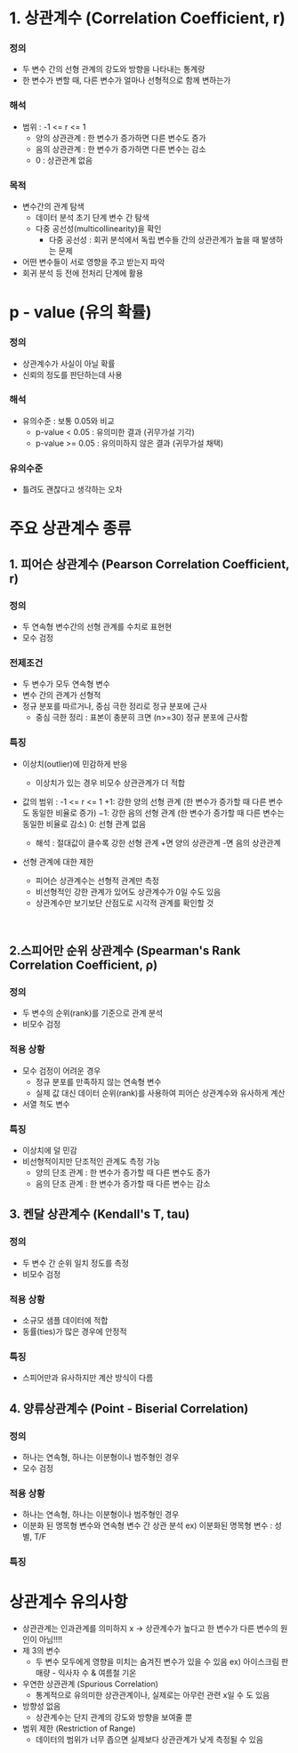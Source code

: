 # 1. 상관계수 (Correlation Coefficient, r)
### 정의
- 두 변수 간의 선형 관계의 강도와 방향을 나타내는 통계량
- 한 변수가 변할 때, 다른 변수가 얼마나 선형적으로 함께 변하는가

### 해석
- 범위 : -1 <= r <= 1
  - 양의 상관관계 : 한 변수가 증가하면 다른 변수도 증가
  - 음의 상관관계 : 한 변수가 증가하면 다른 변수는 감소
  - 0 : 상관관계 없음

### 목적
- 변수간의 관계 탐색
  - 데이터 분석 초기 단계 변수 간 탐색
  - 다중 공선성(multicollinearity)을 확인
    - 다중 공선성 : 회귀 분석에서 독립 변수들 간의 상관관계가 높을 때 발생하는 문제
- 어떤 변수들이 서로 영향을 주고 받는지 파악
- 회귀 분석 등 전에 전처리 단계에 활용


# p - value (유의 확률)
### 정의
- 상관계수가 사실이 아닐 확률
- 신뢰의 정도를 판단하는데 사용
### 해석
- 유의수준 : 보통 0.05와 비교
  - p-value < 0.05 : 유의미한 결과 (귀무가설 기각)
  - p-value >= 0.05 : 유의미하지 않은 결과 (귀무가설 채택)
 ### 유의수준
   - 틀려도 괜찮다고 생각하는 오차


# 주요 상관계수 종류
## 1. 피어슨 상관계수 (Pearson Correlation Coefficient, r)
### 정의
  - 두 연속형 변수간의 선형 관계를 수치로 표현현
  - 모수 검정
### 전제조건
- 두 변수가 모두 연속형 변수
- 변수 간의 관계가 선형적
- 정규 분포를 따르거나, 중심 극한 정리로 정규 분포에 근사
    - 중심 극한 정리 : 표본이 충분히 크면 (n>=30) 정규 분포에 근사함
### 특징
- 이상치(outlier)에 민감하게 반응
  - 이상치가 있는 경우 비모수 상관관계가 더 적합

- 값의 범위 : -1 <= r <= 1
  +1: 강한 양의 선형 관계 (한 변수가 증가할 때 다른 변수도 동일한 비율로 증가)
  −1: 강한 음의 선형 관계 (한 변수가 증가할 때 다른 변수는 동일한 비율로 감소)
  0: 선형 관계 없음

  - 해석 :
    절대값이 클수록 강한 선형 관계
    +면 양의 상관관계
    -면 음의 상관관계

- 선형 관계에 대한 제한
  - 피어슨 상관계수는 선형적 관계만 측정
  - 비선형적인 강한 관계가 있어도 상관계수가 0일 수도 있음
  - 상관계수만 보기보단 산점도로 시각적 관계를 확인할 것

​
 
## 2.스피어만 순위 상관계수 (Spearman's Rank Correlation Coefficient, ρ)
### 정의
  - 두 변수의 순위(rank)를 기준으로 관계 분석
  - 비모수 검정
### 적용 상황
  - 모수 검정이 어려운 경우
      - 정규 분포를 만족하지 않는 연속형 변수
       - 실제 값 대신 데이터 순위(rank)를 사용하여 피어슨 상관계수와 유사하게 계산
  - 서열 척도 변수
### 특징 
- 이상치에 덜 민감
- 비선형적이지만 단조적인 관계도 측정 가능
  - 양의 단조 관계 : 한 변수가 증가할 때 다른 변수도 증가
  - 음의 단조 관계 : 한 변수가 증가할 때 다른 변수는 감소


## 3. 켄달 상관계수 (Kendall's T, tau)
### 정의
  - 두 변수 간 순위 일치 정도를 측정
  - 비모수 검정
### 적용 상황
  - 소규모 샘플 데이터에 적합
  - 동률(ties)가 많은 경우에 안정적
### 특징
  - 스피어만과 유사하지만 계산 방식이 다름

## 4. 양류상관계수 (Point - Biserial Correlation)
### 정의
  - 하나는 연속형, 하나는 이분형이나 범주형인 경우
  - 모수 검정
### 적용 상황
  - 하나는 연속형, 하나는 이분형이나 범주형인 경우
  - 이분화 된 명목형 변수와 연속형 변수 간 상관 분석
    ex) 이분화된 명목형 변수 : 성별, T/F
### 특징
  


# 상관계수 유의사항
- 상관관계는 인과관계를 의미하지 x
  -> 상관계수가 높다고 한 변수가 다른 변수의 원인이 아님!!!!
- 제 3의 변수
  - 두 변수 모두에게 영향을 미치는 숨겨진 변수가 있을 수 있음
      ex) 아이스크림 판매량 - 익사자 수 & 여름철 기온
- 우연한 상관관계 (Spurious Correlation)
  - 통계적으로 유의미한 상관관계이나, 실제로는 아무런 관련 x일 수 도 있음
- 방향성 없음
  - 상관계수는 단지 관계의 강도와 방향을 보여줄 뿐
- 범위 제한 (Restriction of Range)
  - 데이터의 범위가 너무 좁으면 실제보다 상관관계가 낮게 측정될 수 있음

